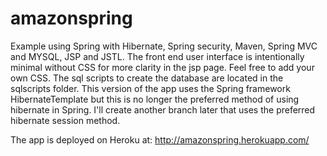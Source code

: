 # amazonspring
Example using Spring with Hibernate, Spring security, Maven, Spring MVC and MYSQL, JSP and JSTL. The front end user interface is intentionally minimal without CSS for more clarity in the jsp page. Feel free to add your own CSS. The sql scripts to create the database are located in the sqlscripts folder. This version of the app uses the Spring framework HibernateTemplate but this is no longer the preferred method of using hibernate in Spring.
I'll create another branch later that uses the preferred hibernate session method.

The app is deployed on Heroku at: http://amazonspring.herokuapp.com/
